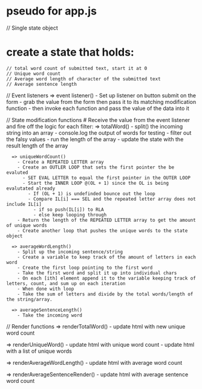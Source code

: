 # pseudo for app.js
// Single state object
  # create a state that holds:
    // total word count of submitted text, start it at 0
    // Unique word count
    // Average word length of character of the submitted text
    // Average sentence length

// Event listeners
    => event listener()
      - Set up listener on button submit on the form
      - grab the value from the form then pass it to its matching modification function
      - then invoke each function and pass the value of the data into it

// State modification functions
    # Receive the value from the event listener and fire off the logic for each filter:
      => totalWord()
        - split() the incoming string into an array
        - console.log the output of words for testing
        - filter out the falsy values
        - run the length of the array 
        - update the state with the result length of the array

      => uniqueWordCount()
        - Create a REPEATED LETTER array
        - Create an OUTLER LOOP that sets the first pointer the be evaluted
          - SET EVAL LETTER to equal the first pointer in the OUTER LOOP
          - Start the INNER LOOP @(OL + 1) since the OL is being evalutated already
            - If (OL + 1) is undefinded bounce out the loop
            - Compare IL[i] === SEL and the repeated letter array does not include IL[i]
              - if so push(IL[i]) to RLA
              - else keep looping through
        - Return the length of the REPEATED LETTER array to get the amount of unique words
        - Create another loop that pushes the unique words to the state object  

      => averageWordLength()
        - Split up the incoming sentence/string
        - Create a variable to keep track of the amount of letters in each word
        - Create the first loop pointing to the first word
        - Take the first word and split it up into individual chars
        - On each [ith] element append it to the variable keeping track of letters, count, and sum up on each iteration
        - When done with loop 
        - Take the sum of letters and divide by the total words/length of the string/array.

      => averageSentenceLength()
        - Take the incoming word 

// Render functions
  => renderTotalWord()
    - update html with new unique word count

  => renderUniqueWord()
    - update html with unique word count
    - update html with a list of unique words

  => renderAverageWordLength()
    - update html with average word count

  => renderAverageSentenceRender()
    - update html with average  sentence word count
